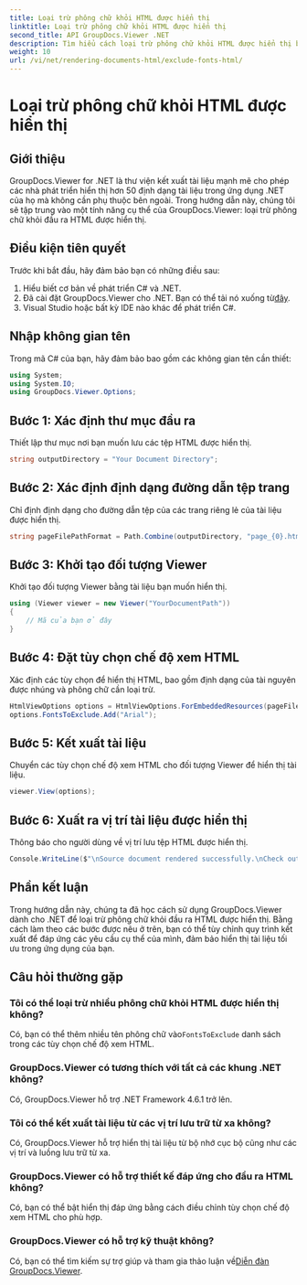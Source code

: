 ```yaml
---
title: Loại trừ phông chữ khỏi HTML được hiển thị
linktitle: Loại trừ phông chữ khỏi HTML được hiển thị
second_title: API GroupDocs.Viewer .NET
description: Tìm hiểu cách loại trừ phông chữ khỏi HTML được hiển thị bằng GroupDocs.Viewer cho .NET. Hãy làm theo hướng dẫn từng bước này để hiển thị tài liệu liền mạch.
weight: 10
url: /vi/net/rendering-documents-html/exclude-fonts-html/
---
```


# Loại trừ phông chữ khỏi HTML được hiển thị

## Giới thiệu
GroupDocs.Viewer for .NET là thư viện kết xuất tài liệu mạnh mẽ cho phép các nhà phát triển hiển thị hơn 50 định dạng tài liệu trong ứng dụng .NET của họ mà không cần phụ thuộc bên ngoài. Trong hướng dẫn này, chúng tôi sẽ tập trung vào một tính năng cụ thể của GroupDocs.Viewer: loại trừ phông chữ khỏi đầu ra HTML được hiển thị. 
## Điều kiện tiên quyết
Trước khi bắt đầu, hãy đảm bảo bạn có những điều sau:
1. Hiểu biết cơ bản về phát triển C# và .NET.
2.  Đã cài đặt GroupDocs.Viewer cho .NET. Bạn có thể tải nó xuống từ[đây](https://releases.groupdocs.com/viewer/net/).
3. Visual Studio hoặc bất kỳ IDE nào khác để phát triển C#.

## Nhập không gian tên
Trong mã C# của bạn, hãy đảm bảo bao gồm các không gian tên cần thiết:
```csharp
using System;
using System.IO;
using GroupDocs.Viewer.Options;
```

## Bước 1: Xác định thư mục đầu ra
Thiết lập thư mục nơi bạn muốn lưu các tệp HTML được hiển thị.
```csharp
string outputDirectory = "Your Document Directory";
```
## Bước 2: Xác định định dạng đường dẫn tệp trang
Chỉ định định dạng cho đường dẫn tệp của các trang riêng lẻ của tài liệu được hiển thị.
```csharp
string pageFilePathFormat = Path.Combine(outputDirectory, "page_{0}.html");
```
## Bước 3: Khởi tạo đối tượng Viewer
Khởi tạo đối tượng Viewer bằng tài liệu bạn muốn hiển thị.
```csharp
using (Viewer viewer = new Viewer("YourDocumentPath"))
{
    // Mã của bạn ở đây
}
```
## Bước 4: Đặt tùy chọn chế độ xem HTML
Xác định các tùy chọn để hiển thị HTML, bao gồm định dạng của tài nguyên được nhúng và phông chữ cần loại trừ.
```csharp
HtmlViewOptions options = HtmlViewOptions.ForEmbeddedResources(pageFilePathFormat);
options.FontsToExclude.Add("Arial");
```
## Bước 5: Kết xuất tài liệu
Chuyển các tùy chọn chế độ xem HTML cho đối tượng Viewer để hiển thị tài liệu.
```csharp
viewer.View(options);
```
## Bước 6: Xuất ra vị trí tài liệu được hiển thị
Thông báo cho người dùng về vị trí lưu tệp HTML được hiển thị.
```csharp
Console.WriteLine($"\nSource document rendered successfully.\nCheck output in {outputDirectory}.");
```

## Phần kết luận
Trong hướng dẫn này, chúng ta đã học cách sử dụng GroupDocs.Viewer dành cho .NET để loại trừ phông chữ khỏi đầu ra HTML được hiển thị. Bằng cách làm theo các bước được nêu ở trên, bạn có thể tùy chỉnh quy trình kết xuất để đáp ứng các yêu cầu cụ thể của mình, đảm bảo hiển thị tài liệu tối ưu trong ứng dụng của bạn.
## Câu hỏi thường gặp
### Tôi có thể loại trừ nhiều phông chữ khỏi HTML được hiển thị không?
 Có, bạn có thể thêm nhiều tên phông chữ vào`FontsToExclude` danh sách trong các tùy chọn chế độ xem HTML.
### GroupDocs.Viewer có tương thích với tất cả các khung .NET không?
Có, GroupDocs.Viewer hỗ trợ .NET Framework 4.6.1 trở lên.
### Tôi có thể kết xuất tài liệu từ các vị trí lưu trữ từ xa không?
Có, GroupDocs.Viewer hỗ trợ hiển thị tài liệu từ bộ nhớ cục bộ cũng như các vị trí và luồng lưu trữ từ xa.
### GroupDocs.Viewer có hỗ trợ thiết kế đáp ứng cho đầu ra HTML không?
Có, bạn có thể bật hiển thị đáp ứng bằng cách điều chỉnh tùy chọn chế độ xem HTML cho phù hợp.
### GroupDocs.Viewer có hỗ trợ kỹ thuật không?
 Có, bạn có thể tìm kiếm sự trợ giúp và tham gia thảo luận về[Diễn đàn GroupDocs.Viewer](https://forum.groupdocs.com/c/viewer/9).